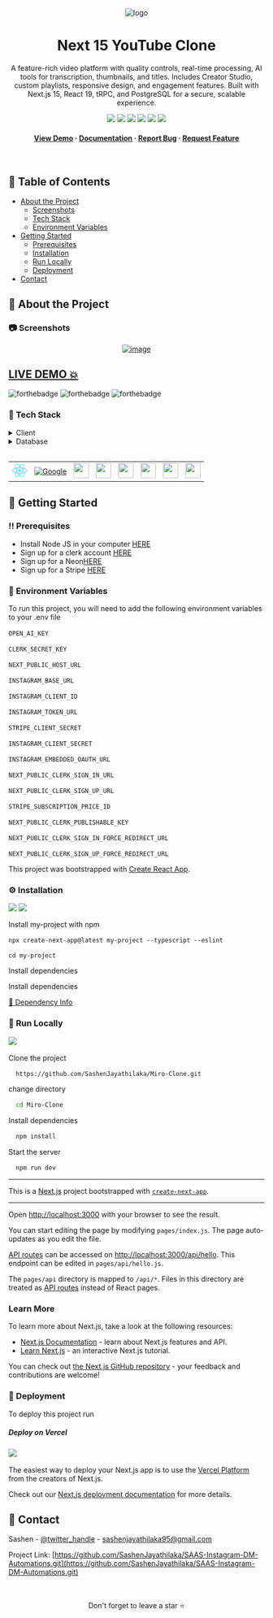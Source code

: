 <div align="center">

  <img src="https://github.com/user-attachments/assets/816a59f0-5632-4f48-9195-9ebd585d3f49" alt="logo" width="250" height="auto" />
  
# Next 15 YouTube Clone
  
  <p>
A feature-rich video platform with quality controls, real-time processing, AI tools for transcription, thumbnails, and titles. Includes Creator Studio, custom playlists, responsive design, and engagement features. Built with Next.js 15, React 19, tRPC, and PostgreSQL for a secure, scalable experience.
  </p>
  
<!-- Badges -->
<a href="[https://slideproject.vercel.app/](https://slideproject.vercel.app/)" target="_blank">![](https://img.shields.io/website-up-down-green-red/http/monip.org.svg)</a>
![](https://img.shields.io/badge/Maintained-Yes-indigo)
![](https://img.shields.io/github/forks/SashenJayathilaka/SAAS-Instagram-DM-Automations.svg)
![](https://img.shields.io/github/stars/SashenJayathilaka/SAAS-Instagram-DM-Automations.svg)
![](https://img.shields.io/github/issues/SashenJayathilaka/SAAS-Instagram-DM-Automations)
![](https://img.shields.io/github/last-commit/SashenJayathilaka/SAAS-Instagram-DM-Automations)

<h4>
    <a href="https://slideproject.vercel.app">View Demo</a>
  <span> · </span>
    <a href="https://github.com/SashenJayathilaka/SAAS-Instagram-DM-Automations/blob/master/README.md">Documentation</a>
  <span> · </span>
    <a href="https://github.com/SashenJayathilaka/SAAS-Instagram-DM-Automations/issues">Report Bug</a>
  <span> · </span>
    <a href="https://github.com/SashenJayathilaka/SAAS-Instagram-DM-Automations/issues">Request Feature</a>
  </h4>
</div>

<br />

<!-- Table of Contents -->

## :notebook_with_decorative_cover: Table of Contents

- [About the Project](#star2-about-the-project)
  - [Screenshots](#camera-screenshots)
  - [Tech Stack](#space_invader-tech-stack)
  - [Environment Variables](#key-environment-variables)
- [Getting Started](#toolbox-getting-started)
  - [Prerequisites](#bangbang-prerequisites)
  - [Installation](#gear-installation)
  - [Run Locally](#running-run-locally)
  - [Deployment](#triangular_flag_on_post-deployment)
- [Contact](#handshake-contact)

<!-- About the Project -->

## :star2: About the Project

<!-- Screenshots -->

### :camera: Screenshots

<div align="center">
<a href="https://slideproject.vercel.app/"><img  src='https://github.com/user-attachments/assets/001cf5c4-4d3a-42d0-9bdb-c514874041dd' alt='image'/></a>
</div>

## <a href="https://miro-clone-jade.vercel.app" target="_blank">LIVE DEMO 💥</a>

![forthebadge](https://forthebadge.com/images/badges/built-with-love.svg)
![forthebadge](https://forthebadge.com/images/badges/for-you.svg)
![forthebadge](https://forthebadge.com/images/badges/powered-by-coffee.svg)

### :space_invader: Tech Stack

<details>
  <summary>Client</summary>
  <ul>
    <li><a href="https://#/">Typescript</a></li>
    <li><a href="https://nextjs.org/">Next.js</a></li>
    <li><a href="https://reactjs.org/">React.js</a></li>
    <li><a href="https://tailwindcss.com/">TailwindCSS</a></li>
    <li><a href="https://www.prisma.io">Prisma</a></li>
  </ul>
</details>

<details>
<summary>Database</summary>
  <ul>
  <li><a href="https://neon.tech/">Neon</a></li>
  </ul>
</details>

<br />

<table>
    <tr>
        <td>
<a href="#"><img src="https://raw.githubusercontent.com/devicons/devicon/master/icons/react/react-original.svg" alt="" width="30" height="30" /></a>
        </td>
                <td>
<a href="#"><img src="https://user-images.githubusercontent.com/99184393/183096870-fdf58e59-d78c-44f4-bd1c-f9033c16d907.png" alt="Google" width="30" height="30" /></a>
        </td>
                        <td>
<a href="#"><img src="https://user-images.githubusercontent.com/99184393/179383376-874f547c-4e6f-4826-850e-706b009e7e2b.png" alt="" width="30" height="30" /></a>
        </td>
                              <td>
<a href="#"><img src="https://github.com/user-attachments/assets/e9a86072-de0f-4b06-b5de-8bca27dd4b45" alt="" width="30" height="30" /></a>
        </td>
                        <td>
<a href="#"><img src="https://user-images.githubusercontent.com/99184393/180462270-ea4a249c-627c-4479-9431-5c3fd25454c4.png" alt="" width="30" height="30" /></a>
        </td>
                                <td>
<a href="#"><img src="https://github.com/user-attachments/assets/caa288f0-ce83-404d-aafb-7dbad6fad78e" alt="" width="30"height="30"/></a>
        </td>
                                      <td>
<a href="#"><img src="https://github.com/user-attachments/assets/58b9098c-56f0-467f-9881-b4c6aebdd127" alt="" width="30"height="30"/></a>
        </td>
      <td>
<a href="#"><img src="https://github.com/user-attachments/assets/d24e0437-5919-4fc0-b0b5-4b15b8e7768e" alt="" width="30"height="30"/></a>
        </td>
    </tr>
</table>

## :toolbox: Getting Started

### :bangbang: Prerequisites

- Install Node JS in your computer <a href='https://nodejs.org/en/'>HERE</a>
- Sign up for a clerk account <a href='https://clerk.com/'>HERE</a>
- Sign up for a Neon<a href='https://neon.tech/'>HERE</a>
- Sign up for a Stripe <a href='https://liveblocks.io/'>HERE</a>

<!-- Env Variables -->

### :key: Environment Variables

To run this project, you will need to add the following environment variables to your .env file

`OPEN_AI_KEY`

`CLERK_SECRET_KEY`

`NEXT_PUBLIC_HOST_URL`

`INSTAGRAM_BASE_URL`

`INSTAGRAM_CLIENT_ID`

`INSTAGRAM_TOKEN_URL`

`STRIPE_CLIENT_SECRET`

`INSTAGRAM_CLIENT_SECRET`

`INSTAGRAM_EMBEDDED_OAUTH_URL`

`NEXT_PUBLIC_CLERK_SIGN_IN_URL`

`NEXT_PUBLIC_CLERK_SIGN_UP_URL`

`STRIPE_SUBSCRIPTION_PRICE_ID`

`NEXT_PUBLIC_CLERK_PUBLISHABLE_KEY`

`NEXT_PUBLIC_CLERK_SIGN_IN_FORCE_REDIRECT_URL`

`NEXT_PUBLIC_CLERK_SIGN_UP_FORCE_REDIRECT_URL`

This project was bootstrapped with [Create React App](https://github.com/facebook/create-react-app).

### :gear: Installation

![](https://img.shields.io/badge/React-20232A?style=for-the-badge&logo=react&logoColor=61DAFB)
![](https://img.shields.io/badge/next.js-20232A?style=for-the-badge&logo=next.js&logoColor=61DAFB)

Install my-project with npm

```
npx create-next-app@latest my-project --typescript --eslint
```

```
cd my-project
```

Install dependencies

<!-- ### :test_tube: Install Tailwind CSS with Next.js

#### Install Tailwind CSS

![](https://img.shields.io/badge/Tailwind_CSS-38B2AC?style=for-the-badge&logo=tailwind-css&logoColor=white)

Install tailwindcss and its peer dependencies via npm, and then run the init command to generate both `tailwind.config.js` and `postcss.config.js`.

```
npm install -D tailwindcss postcss autoprefixer
```

```
npx tailwindcss init -p
```

#### Configure your template paths

Add the paths to all of your template files in your `tailwind.config.js` file.
<br>

```js
/** @type {import('tailwindcss').Config} */
module.exports = {
  content: [
    "./app/**/*.{js,ts,jsx,tsx}",
    "./pages/**/*.{js,ts,jsx,tsx}",
    "./components/**/*.{js,ts,jsx,tsx}",

    // Or if using `src` directory:
    "./src/**/*.{js,ts,jsx,tsx}",
  ],
  theme: {
    extend: {},
  },
  plugins: [],
};
```

#### Add the Tailwind directives to your CSS

Add the `@tailwind` directives for each of Tailwind’s layers to your `./styles/globals.css` file.

```css
@tailwind base;
@tailwind components;
@tailwind utilities;
``` -->

Install dependencies

<a href="https://github.com/SashenJayathilaka/Airbnb-Build/blob/master/package.json" target="_blank">🔶 Dependency Info</a>

<!-- Run Locally -->

### :running: Run Locally

![](https://img.shields.io/badge/GIT-E44C30?style=for-the-badge&logo=git&logoColor=white)

Clone the project

```bash
  https://github.com/SashenJayathilaka/Miro-Clone.git
```

change directory

```bash
  cd Miro-Clone
```

Install dependencies

```bash
  npm install
```

Start the server

```bash
  npm run dev
```

<hr />

This is a [Next.js](https://nextjs.org/) project bootstrapped with [`create-next-app`](https://github.com/vercel/next.js/tree/canary/packages/create-next-app).

<hr />

Open [http://localhost:3000](http://localhost:3000) with your browser to see the result.

You can start editing the page by modifying `pages/index.js`. The page auto-updates as you edit the file.

[API routes](https://nextjs.org/docs/api-routes/introduction) can be accessed on [http://localhost:3000/api/hello](http://localhost:3000/api/hello). This endpoint can be edited in `pages/api/hello.js`.

The `pages/api` directory is mapped to `/api/*`. Files in this directory are treated as [API routes](https://nextjs.org/docs/api-routes/introduction) instead of React pages.

### Learn More

To learn more about Next.js, take a look at the following resources:

- [Next.js Documentation](https://nextjs.org/docs) - learn about Next.js features and API.
- [Learn Next.js](https://nextjs.org/learn) - an interactive Next.js tutorial.

You can check out [the Next.js GitHub repository](https://github.com/vercel/next.js/) - your feedback and contributions are welcome!

<!-- Deployment -->

### :triangular_flag_on_post: Deployment

To deploy this project run

##### Deploy on Vercel

![](https://img.shields.io/badge/Vercel-000000?style=for-the-badge&logo=vercel&logoColor=white)

The easiest way to deploy your Next.js app is to use the [Vercel Platform](https://vercel.com/new?utm_medium=default-template&filter=next.js&utm_source=create-next-app&utm_campaign=create-next-app-readme) from the creators of Next.js.

Check out our [Next.js deployment documentation](https://nextjs.org/docs/deployment) for more details.

## :handshake: Contact

Sashen - [@twitter_handle](https://twitter.com/SashenHasinduJ) - sashenjayathilaka95@gmail.com

Project Link: [https://github.com/SashenJayathilaka/SAAS-Instagram-DM-Automations.git](https://github.com/SashenJayathilaka/SAAS-Instagram-DM-Automations.git)

<br />

<br />

<div align="center">Don't forget to leave a star ⭐️</div>
